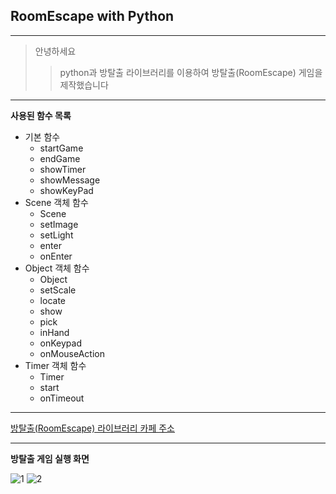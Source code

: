 ## RoomEscape with Python

----------------------------

> 안녕하세요 
>> python과 방탈출 라이브러리를 이용하여 방탈출(RoomEscape) 게임을 제작했습니다

----------------------------


**사용된 함수 목록**

* 기본 함수
  * startGame
  * endGame
  * showTimer
  * showMessage
  * showKeyPad
* Scene 객체 함수
  * Scene
  * setImage
  * setLight
  * enter
  * onEnter
* Object 객체 함수
  * Object
  * setScale
  * locate
  * show
  * pick
  * inHand
  * onKeypad
  * onMouseAction
* Timer 객체 함수
  * Timer
  * start
  * onTimeout

----------------------------

[방탈출(RoomEscape) 라이브러리 카페 주소](https://cafe.naver.com/bangtal)

----------------------------

**방탈출 게임 실행 화면**


![1](https://user-images.githubusercontent.com/71479783/93558622-cf926d00-f9b8-11ea-9bfd-50c8cb3d4ca1.png)
![2](https://user-images.githubusercontent.com/71479783/93558746-184a2600-f9b9-11ea-8d3b-bffc007ae23f.png)
